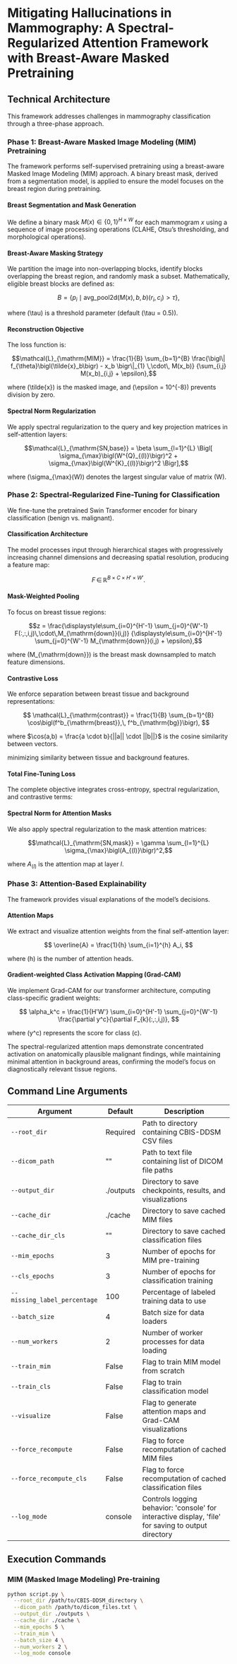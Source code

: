 # Mitigating Hallucinations in Mammography: A Spectral-Regularized Attention Framework with Breast-Aware Masked Pretraining

## Technical Architecture

This framework addresses challenges in mammography classification through a three-phase approach.

### Phase 1: Breast-Aware Masked Image Modeling (MIM) Pretraining

The framework performs self-supervised pretraining using a breast-aware Masked Image Modeling (MIM) approach. A binary breast mask, derived from a segmentation model, is applied to ensure the model focuses on the breast region during pretraining.

#### Breast Segmentation and Mask Generation

We define a binary mask $M(x) \in \{0,1\}^{H \times W}$ for each mammogram $x$ using a sequence of image processing operations (CLAHE, Otsu’s thresholding, and morphological operations).

#### Breast-Aware Masking Strategy

We partition the image into non-overlapping blocks, identify blocks overlapping the breast region, and randomly mask a subset. Mathematically, eligible breast blocks are defined as:

$$B = \bigl\{ p_i \mid \text{avg\_pool2d}(M(x), b, b)(r_i, c_i) > \tau \bigr\},$$

where \(\tau\) is a threshold parameter (default \(\tau = 0.5\)).

#### Reconstruction Objective

The loss function is:

$$\mathcal{L}_{\mathrm{MIM}}
= \frac{1}{B} \sum_{b=1}^{B}
  \frac{\bigl\| f_{\theta}\bigl(\tilde{x}_b\bigr) - x_b \bigr\|_{1} \,\cdot\, M(x_b)}
       {\sum_{i,j} M(x_b)_{i,j} + \epsilon},$$

where \(\tilde{x}\) is the masked image, and \(\epsilon = 10^{-8}\) prevents division by zero.

#### Spectral Norm Regularization

We apply spectral regularization to the query and key projection matrices in self-attention layers:

$$\mathcal{L}_{\mathrm{SN,base}}
= \beta \sum_{l=1}^{L}
  \Bigl[
    \sigma_{\max}\bigl(W^{Q}_{(l)}\bigr)^2
    + \sigma_{\max}\bigl(W^{K}_{(l)}\bigr)^2
  \Bigr],$$

where \(\sigma_{\max}(W)\) denotes the largest singular value of matrix \(W\).

### Phase 2: Spectral-Regularized Fine-Tuning for Classification

We fine-tune the pretrained Swin Transformer encoder for binary classification (benign vs. malignant).

#### Classification Architecture

The model processes input through hierarchical stages with progressively increasing channel dimensions and decreasing spatial resolution, producing a feature map:

$$F \,\in\, \mathbb{R}^{B \times C \times H' \times W'}.$$

#### Mask-Weighted Pooling

To focus on breast tissue regions:

$$z
= \frac{\displaystyle\sum_{i=0}^{H'-1} \sum_{j=0}^{W'-1}
       F(:,:,i,j)\,\cdot\,M_{\mathrm{down}}(i,j)}
       {\displaystyle\sum_{i=0}^{H'-1} \sum_{j=0}^{W'-1}
       M_{\mathrm{down}}(i,j) + \epsilon},$$

where \(M_{\mathrm{down}}\) is the breast mask downsampled to match feature dimensions.

#### Contrastive Loss

We enforce separation between breast tissue and background representations:

$$
\mathcal{L}_{\mathrm{contrast}}
= \frac{1}{B} \sum_{b=1}^{B}
  \cos\bigl(f^b_{\mathrm{breast}},\, f^b_{\mathrm{bg}}\bigr),
$$

where $\cos(a,b) = \frac{a \cdot b}{||a|| \cdot ||b||}$ is the cosine similarity between vectors.

minimizing similarity between tissue and background features.

#### Total Fine-Tuning Loss

The complete objective integrates cross-entropy, spectral regularization, and contrastive terms:

#### Spectral Norm for Attention Masks

We also apply spectral regularization to the mask attention matrices:

$$\mathcal{L}_{\mathrm{SN,mask}}
= \gamma \sum_{l=1}^{L}
  \sigma_{\max}\bigl(A_{(l)}\bigr)^2,$$

where $A_{(l)}$ is the attention map at layer $l$.

### Phase 3: Attention-Based Explainability

The framework provides visual explanations of the model’s decisions.

#### Attention Maps

We extract and visualize attention weights from the final self-attention layer:

$$
\overline{A}
= \frac{1}{h} \sum_{i=1}^{h} A_i,
$$

where \(h\) is the number of attention heads.

#### Gradient-weighted Class Activation Mapping (Grad-CAM)

We implement Grad-CAM for our transformer architecture, computing class-specific gradient weights:

$$
\alpha_k^c
= \frac{1}{H'W'}
  \sum_{i=0}^{H'-1} \sum_{j=0}^{W'-1}
  \frac{\partial y^c}{\partial F_{k}(:,:,i,j)},
$$

where \(y^c\) represents the score for class \(c\).

The spectral-regularized attention maps demonstrate concentrated activation on anatomically plausible malignant findings, while maintaining minimal attention in background areas, confirming the model’s focus on diagnostically relevant tissue regions.


## Command Line Arguments

| Argument | Default | Description |
|----------|---------|-------------|
| `--root_dir` | Required | Path to directory containing CBIS-DDSM CSV files |
| `--dicom_path` | "" | Path to text file containing list of DICOM file paths |
| `--output_dir` | ./outputs | Directory to save checkpoints, results, and visualizations |
| `--cache_dir` | ./cache | Directory to save cached MIM files |
| `--cache_dir_cls` | "" | Directory to save cached classification files |
| `--mim_epochs` | 3 | Number of epochs for MIM pre-training |
| `--cls_epochs` | 3 | Number of epochs for classification training |
| `--missing_label_percentage` | 100 | Percentage of labeled training data to use |
| `--batch_size` | 4 | Batch size for data loaders |
| `--num_workers` | 2 | Number of worker processes for data loading |
| `--train_mim` | False | Flag to train MIM model from scratch |
| `--train_cls` | False | Flag to train classification model |
| `--visualize` | False | Flag to generate attention maps and Grad-CAM visualizations |
| `--force_recompute` | False | Flag to force recomputation of cached MIM files |
| `--force_recompute_cls` | False | Flag to force recomputation of cached classification files |
| `--log_mode` | console | Controls logging behavior: 'console' for interactive display, 'file' for saving to output directory |

## Execution Commands

### MIM (Masked Image Modeling) Pre-training

```bash
python script.py \
  --root_dir /path/to/CBIS-DDSM_directory \
  --dicom_path /path/to/dicom_files.txt \
  --output_dir ./outputs \
  --cache_dir ./cache \
  --mim_epochs 5 \
  --train_mim \
  --batch_size 4 \
  --num_workers 2 \
  --log_mode console
